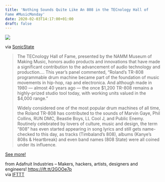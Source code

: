 ```yaml
---
title: 'Nothing Sounds Quite Like An 808 in the TECnology Hall of
Fame #MusicMonday'
date: 2020-02-03T14:17:00+01:00
draft: false
---
```


![](https://cdn-blog.adafruit.com/uploads/2020/01/32484_521.jpg)

via [SonicState](https://sonicstate.com/news/2020/01/31/tr-808-enters-the-hall-of-fame/?utm_source=feedburner&utm_medium=feed&utm_campaign=Feed%253A+SonicstatecomNews+%2528Sonicstate.com+News%2529)

> The TECnology Hall of Fame, presented by the NAMM Museum of Making Music, honors audio products and innovations that have made a significant contribution to the advancement of audio technology and production…. This year’s panel commented, “Roland’s TR-808 programmable drum machine became part of the foundation of music movements in hip-hop, rap and electronica. And although made in 1980 — almost 40 years ago — the once $1,200 TR-808 remains a highly-prized studio tool today, with working units valued in the $4,000 range.”
> 
> Widely considered one of the most popular drum machines of all time, the Roland TR-808 has contributed to the sounds of Marvin Gaye, Phil Collins, RUN DMC, Beastie Boys, LL Cool J, and Public Enemy. Routinely celebrated by lovers of culture, music and design, the term “808” has even started appearing in song lyrics and still gets name-checked to this day, as tracks (Timbaland’s 808), albums (Kanye’s 808s & Heartbreak) and even band names (808 State) were all coined under its influence.

[See more!](https://sonicstate.com/news/2020/01/31/tr-808-enters-the-hall-of-fame/?utm_source=feedburner&utm_medium=feed&utm_campaign=Feed%253A+SonicstatecomNews+%2528Sonicstate.com+News%2529)

  
  
from Adafruit Industries – Makers, hackers, artists, designers and engineers! https://ift.tt/2GOOe7p  
via [IFTTT](https://ifttt.com/?ref=da&site=blogger)